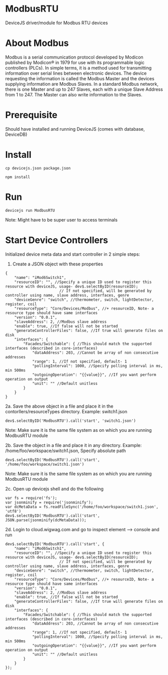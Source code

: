 # ModbusRTU
DeviceJS driver/module for Modbus RTU devices

# About Modbus
Modbus is a serial communication protocol developed by Modicon published by Modicon® in 1979 for use with its programmable logic controllers (PLCs). In simple terms, it is a method used for transmitting information over serial lines between electronic devices. The device requesting the information is called the Modbus Master and the devices supplying information are Modbus Slaves. In a standard Modbus network, there is one Master and up to 247 Slaves, each with a unique Slave Address from 1 to 247. The Master can also write information to the Slaves.

# Prerequisite
Should have installed and running DeviceJS (comes with database, DeviceDB)

# Install
```
cp devicejs.json package.json
```
```
npm install
```

# Run
``` 
devicejs run ModbusRTU
```
Note: Might have to be super user to access terminals

# Start Device Controllers
Initialized device meta data and start controller in 2 simple steps:

1. Create a JSON object with these properties
```
{
	"name": "iMod6Switch1",
	"resourceID": "", //Specify a unique ID used to register this resource with deviceJS, usage- dev$.selectByID(resourceID);
						// If not specified, will be generated by controller using name, slave address, interfaces, genre
	"deviceGenre": "switch", //thermometer, switch, lightDetector, register, coil
	"resourceType": "Core/Devices/Modbus", //+ resourceID, Note- a resource type should have same interfaces 
	"version": "0.0.1",
	"slaveAddress": 2, //Modbus slave address
	"enable": true, //If false will not be started
	"generateControllerFiles": false, //If true will generate files on disk
	"interfaces": {
		"Facades/Switchable": { //This should match the supported interfaces (described in core-interfaces)
			"dataAddress": 203, //Cannot be array of non consecutive addresses
			"range": 1, //If not specified, default- 1
			"pollingInterval": 1000, //Specify polling interval in ms, min 500ms
			"outgoingOperation": "{{value}}", //If you want perform operation on output
			"unit": "" //Default unitless
		}
	}
}
```

2a. Save the above object in a file and place it in the contorllers/resourceTypes directory. Example: switch1.json
```
dev$.selectByID('ModbusRTU').call('start', 'switch1.json')
```
Note: Make sure it is the same file system as on which you are running ModbusRTU module

2b. Save the object in a file and place it in any directory. Example: /home/foo/workspace/switch1.json, Specify absolute path
```
dev$.selectByID('ModbusRTU').call('start', '/home/foo/workspace/switch1.json')
```
Note: Make sure it is the same file system as on which you are running ModbusRTU module

2c. Open up devicejs shell and do the following
```
var fs = require('fs');
var jsonminify = require('jsonminify');
var dcMetaData = fs.readFileSync('/home/foo/workspace/switch1.json', 'utf8')
dev$.selectByID('ModbusRTU').call('start', JSON.parse(jsonminify(dcMetaData)));
```

2d. Login to cloud.wigwag.com and go to inspect element --> console and run
```
dev$.selectByID('ModbusRTU').call('start', {
	"name": "iMod6Switch1",
	"resourceID": "", //Specify a unique ID used to register this resource with deviceJS, usage- dev$.selectByID(resourceID);
						// If not specified, will be generated by controller using name, slave address, interfaces, genre
	"deviceGenre": "switch", //thermometer, switch, lightDetector, register, coil
	"resourceType": "Core/Devices/Modbus", //+ resourceID, Note- a resource type should have same interfaces 
	"version": "0.0.1",
	"slaveAddress": 2, //Modbus slave address
	"enable": true, //If false will not be started
	"generateControllerFiles": false, //If true will generate files on disk
	"interfaces": {
		"Facades/Switchable": { //This should match the supported interfaces (described in core-interfaces)
			"dataAddress": 203, //Cannot be array of non consecutive addresses
			"range": 1, //If not specified, default- 1
			"pollingInterval": 1000, //Specify polling interval in ms, min 500ms
			"outgoingOperation": "{{value}}", //If you want perform operation on output
			"unit": "" //Default unitless
		}
	}
});
```